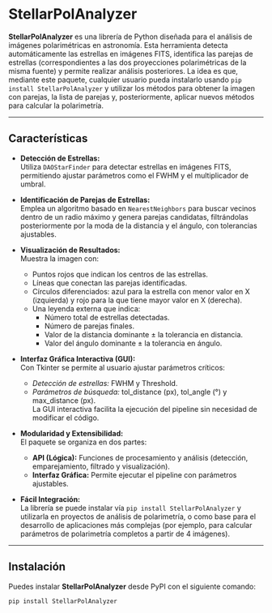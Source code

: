 # StellarPolAnalyzer

**StellarPolAnalyzer** es una librería de Python diseñada para el análisis de imágenes polarimétricas en astronomía. Esta herramienta detecta automáticamente las estrellas en imágenes FITS, identifica las parejas de estrellas (correspondientes a las dos proyecciones polarimétricas de la misma fuente) y permite realizar análisis posteriores. La idea es que, mediante este paquete, cualquier usuario pueda instalarlo usando `pip install StellarPolAnalyzer` y utilizar los métodos para obtener la imagen con parejas, la lista de parejas y, posteriormente, aplicar nuevos métodos para calcular la polarimetría.

---

## Características

- **Detección de Estrellas:**  
  Utiliza `DAOStarFinder` para detectar estrellas en imágenes FITS, permitiendo ajustar parámetros como el FWHM y el multiplicador de umbral.
  
- **Identificación de Parejas de Estrellas:**  
  Emplea un algoritmo basado en `NearestNeighbors` para buscar vecinos dentro de un radio máximo y genera parejas candidatas, filtrándolas posteriormente por la moda de la distancia y el ángulo, con tolerancias ajustables.

- **Visualización de Resultados:**  
  Muestra la imagen con:
  - Puntos rojos que indican los centros de las estrellas.
  - Líneas que conectan las parejas identificadas.
  - Círculos diferenciados: azul para la estrella con menor valor en X (izquierda) y rojo para la que tiene mayor valor en X (derecha).
  - Una leyenda externa que indica:
    - Número total de estrellas detectadas.
    - Número de parejas finales.
    - Valor de la distancia dominante ± la tolerancia en distancia.
    - Valor del ángulo dominante ± la tolerancia en ángulo.

- **Interfaz Gráfica Interactiva (GUI):**  
  Con Tkinter se permite al usuario ajustar parámetros críticos:
  - *Detección de estrellas:* FWHM y Threshold.
  - *Parámetros de búsqueda:* tol_distance (px), tol_angle (°) y max_distance (px).  
  La GUI interactiva facilita la ejecución del pipeline sin necesidad de modificar el código.

- **Modularidad y Extensibilidad:**  
  El paquete se organiza en dos partes:
  - **API (Lógica):** Funciones de procesamiento y análisis (detección, emparejamiento, filtrado y visualización).
  - **Interfaz Gráfica:** Permite ejecutar el pipeline con parámetros ajustables.

- **Fácil Integración:**  
  La librería se puede instalar vía `pip install StellarPolAnalyzer` y utilizarla en proyectos de análisis de polarimetría, o como base para el desarrollo de aplicaciones más complejas (por ejemplo, para calcular parámetros de polarimetría completos a partir de 4 imágenes).

---

## Instalación

Puedes instalar **StellarPolAnalyzer** desde PyPI con el siguiente comando:

```bash
pip install StellarPolAnalyzer
